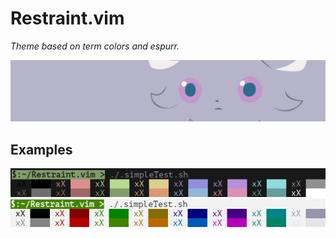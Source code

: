 # Restraint.vim
*Theme based on term colors and espurr.*

![Espurr](espurr.jpg)

## Examples
![Dark](dark_test.png)
![Light](light_test.png)
